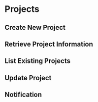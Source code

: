 # Projects

## Create New Project

## Retrieve Project Information

## List Existing Projects

## Update Project

## Notification
